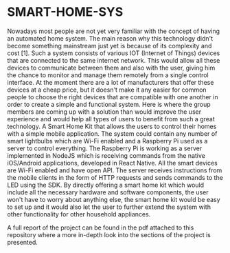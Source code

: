 # SMART-HOME-SYS

Nowadays most people are not yet very familiar with the concept of having an automated home system. The main reason why this technology didn't become something mainstream just yet is because of its complexity and cost [1]. Such a system consists of various IOT (Internet of Things) devices that are connected to the same internet network. This would allow all these devices to communicate between them and also with the user, giving him the chance to monitor and manage them remotely from a single control interface. At the moment there are a lot of manufacturers that offer these devices at a cheap price, but it doesn't make it any easier for common people to choose the right devices that are compatible with one another in order to create a simple and functional system.
Here is where the group members are coming up with a solution than would improve the user experience and would help all types of users to benefit from such a great technology. A Smart Home Kit that allows the users to control their homes with a simple mobile application. The system could contain any number of smart lightbulbs which are Wi-Fi enabled and a Raspberry Pi used as a server to control everything. The Raspberry Pi is working as a server implemented in NodeJS which is receiving commands from the native iOS/Android applications, developed in React Native. All the smart devices are Wi-Fi enabled and have open API. The server receives instructions from the mobile clients in the form of HTTP requests and sends commands to the LED using the SDK.
By directly offering a smart home kit which would include all the necessary hardware and software components, the user won't have to worry about anything else, the smart home kit would be easy to set up and it would also let the user to further extend the system with other functionality for other household appliances.

A full report of the project can be found in the pdf attached to this repository where a more in-depth look into the sections of the project is presented.
